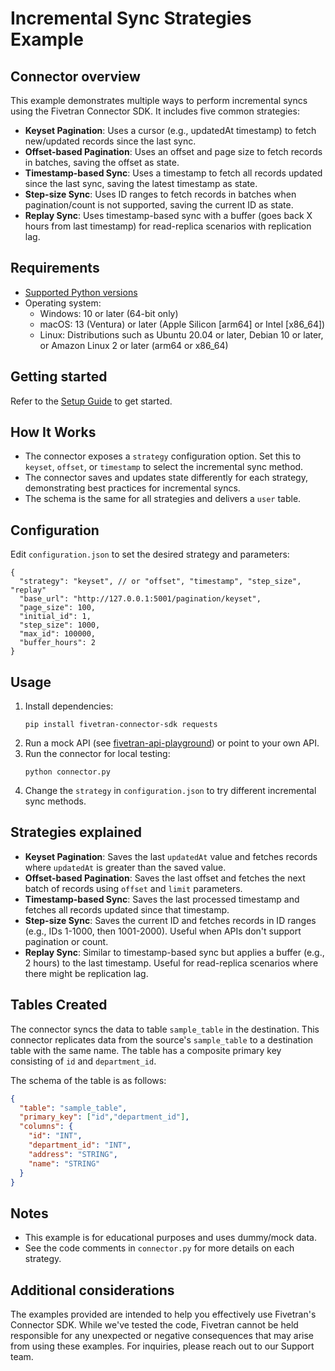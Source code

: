 # Incremental Sync Strategies Example

## Connector overview

This example demonstrates multiple ways to perform incremental syncs using the Fivetran Connector SDK. It includes five common strategies:

- **Keyset Pagination**: Uses a cursor (e.g., updatedAt timestamp) to fetch new/updated records since the last sync.
- **Offset-based Pagination**: Uses an offset and page size to fetch records in batches, saving the offset as state.
- **Timestamp-based Sync**: Uses a timestamp to fetch all records updated since the last sync, saving the latest timestamp as state.
- **Step-size Sync**: Uses ID ranges to fetch records in batches when pagination/count is not supported, saving the current ID as state.
- **Replay Sync**: Uses timestamp-based sync with a buffer (goes back X hours from last timestamp) for read-replica scenarios with replication lag.

## Requirements

* [Supported Python versions](https://github.com/fivetran/fivetran_connector_sdk/blob/main/README.md#requirements)   
* Operating system:
  * Windows: 10 or later (64-bit only)
  * macOS: 13 (Ventura) or later (Apple Silicon [arm64] or Intel [x86_64])
  * Linux: Distributions such as Ubuntu 20.04 or later, Debian 10 or later, or Amazon Linux 2 or later (arm64 or x86_64)

## Getting started

Refer to the [Setup Guide](https://fivetran.com/docs/connectors/connector-sdk/setup-guide) to get started.

## How It Works

- The connector exposes a `strategy` configuration option. Set this to `keyset`, `offset`, or `timestamp` to select the incremental sync method.
- The connector saves and updates state differently for each strategy, demonstrating best practices for incremental syncs.
- The schema is the same for all strategies and delivers a `user` table.

## Configuration

Edit `configuration.json` to set the desired strategy and parameters:

```
{
  "strategy": "keyset", // or "offset", "timestamp", "step_size", "replay"
  "base_url": "http://127.0.0.1:5001/pagination/keyset",
  "page_size": 100,
  "initial_id": 1,
  "step_size": 1000,
  "max_id": 100000,
  "buffer_hours": 2
}
```

## Usage

1. Install dependencies:
   ```
   pip install fivetran-connector-sdk requests
   ```
2. Run a mock API (see [fivetran-api-playground](https://pypi.org/project/fivetran-api-playground/)) or point to your own API.
3. Run the connector for local testing:
   ```
   python connector.py
   ```
4. Change the `strategy` in `configuration.json` to try different incremental sync methods.

## Strategies explained

- **Keyset Pagination**: Saves the last `updatedAt` value and fetches records where `updatedAt` is greater than the saved value.
- **Offset-based Pagination**: Saves the last offset and fetches the next batch of records using `offset` and `limit` parameters.
- **Timestamp-based Sync**: Saves the last processed timestamp and fetches all records updated since that timestamp.
- **Step-size Sync**: Saves the current ID and fetches records in ID ranges (e.g., IDs 1-1000, then 1001-2000). Useful when APIs don't support pagination or count.
- **Replay Sync**: Similar to timestamp-based sync but applies a buffer (e.g., 2 hours) to the last timestamp. Useful for read-replica scenarios where there might be replication lag.

## Tables Created

The connector syncs the data to table `sample_table` in the destination.
This connector replicates data from the source's `sample_table` to a destination table with the same name. The table has a composite primary key consisting of `id` and `department_id`.

The schema of the table is as follows:

```json
{
  "table": "sample_table",
  "primary_key": ["id","department_id"],
  "columns": {
    "id": "INT",
    "department_id": "INT",
    "address": "STRING",
    "name": "STRING"
  }
}
```

## Notes
- This example is for educational purposes and uses dummy/mock data.
- See the code comments in `connector.py` for more details on each strategy.


## Additional considerations

The examples provided are intended to help you effectively use Fivetran's Connector SDK. While we've tested the code, Fivetran cannot be held responsible for any unexpected or negative consequences that may arise from using these examples. For inquiries, please reach out to our Support team.
